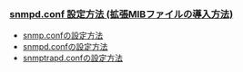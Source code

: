 ### [snmpd.conf 設定方法 (拡張MIBファイルの導入方法)](https://changineer.info/server/monitoring/monitoring_snmp.html)

- [snmp.confの設定方法](https://changineer.info/server/monitoring/monitoring_snmp.html)
- [snmpd.confの設定方法](https://changineer.info/server/monitoring/monitoring_snmpd.html)
- [snmptrapd.confの設定方法](https://changineer.info/server/monitoring/monitoring_snmptrapd.html)
